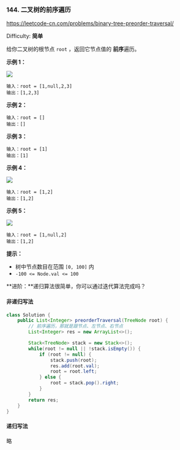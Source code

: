 ### 144. 二叉树的前序遍历

https://leetcode-cn.com/problems/binary-tree-preorder-traversal/

Difficulty: **简单**


给你二叉树的根节点 `root` ，返回它节点值的 **前序**遍历。

**示例 1：**

![](https://assets.leetcode.com/uploads/2020/09/15/inorder_1.jpg)

```
输入：root = [1,null,2,3]
输出：[1,2,3]
```

**示例 2：**

```
输入：root = []
输出：[]
```

**示例 3：**

```
输入：root = [1]
输出：[1]
```

**示例 4：**

![](https://assets.leetcode.com/uploads/2020/09/15/inorder_5.jpg)

```
输入：root = [1,2]
输出：[1,2]
```

**示例 5：**

![](https://assets.leetcode.com/uploads/2020/09/15/inorder_4.jpg)

```
输入：root = [1,null,2]
输出：[1,2]
```

**提示：**

*   树中节点数目在范围 `[0, 100]` 内
*   `-100 <= Node.val <= 100`

**进阶：**递归算法很简单，你可以通过迭代算法完成吗？


#### 非递归写法

```java
class Solution {
    public List<Integer> preorderTraversal(TreeNode root) {
        // 前序遍历，那就是跟节点、左节点、右节点
        List<Integer> res = new ArrayList<>();

        Stack<TreeNode> stack = new Stack<>();
        while(root != null || !stack.isEmpty()) {
            if (root != null) {
                stack.push(root);
                res.add(root.val);
                root = root.left;
            } else {
                root = stack.pop().right;
            }
        }
        return res;
    }
}
```

#### 递归写法

略